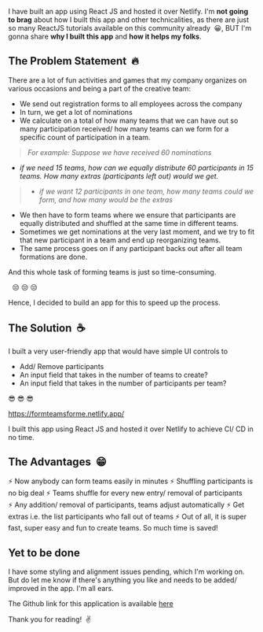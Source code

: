 I have built an app using React JS and hosted it over Netlify. I'm **not going to brag** about how I built this app and other technicalities, as there are just so many ReactJS tutorials available on this community already<span>&nbsp;</span><span> &#128512;</span>, BUT I'm gonna share **why I built this app** and **how it helps my folks**.

## The Problem Statement<span>&nbsp;</span><span> &#128293;</span>

There are a lot of fun activities and games that my company organizes on various occasions and being a part of the creative team:
* We send out registration forms to all employees across the company
* In turn, we get a lot of nominations
* We calculate on a total of how many teams that we can have out so many participation received/ how many teams can we form for a specific count of participation in a team.

> *For example: Suppose we have received 60 nominations*
* *if we need 15 teams, how can we equally distribute 60 participants in 15 teams. How many extras (participants left out) would we get.*
>* *if we want 12 participants in one team, how many teams could we form, and how many would be the extras*  

* We then have to form teams where we ensure that participants are equally distributed and shuffled at the same time in different teams.
* Sometimes we get nominations at the very last moment, and we try to fit that new participant in a team and end up reorganizing teams.
* The same process goes on if any participant backs out after all team formations are done.

And this whole task of forming teams is just so time-consuming.
<p><span>&nbsp;</span><span> &#128530;</span><span> &#128530;</span><span> &#128530;</span></p>

Hence, I decided to build an app for this to speed up the process.

## The Solution<span>&nbsp;</span><span> &#9749;</span>
I built a very user-friendly app that would have simple UI controls to
* Add/ Remove participants
* An input field that takes in the number of teams to create?
* An input field that takes in the number of participants per team?
<p><span> &#128526;</span><span> &#128526;</span><span> &#128526;</span></p>

https://formteamsforme.netlify.app/

I built this app using React JS and hosted it over Netlify to achieve CI/ CD in no time.

## The Advantages<span>&nbsp;</span><span> &#128513;</span>
<span> &#9889;<span>&nbsp;</span></span>Now anybody can form teams easily in minutes
<span> &#9889;<span>&nbsp;</span></span>Shuffling participants is no big deal
<span> &#9889;<span>&nbsp;</span></span>Teams shuffle for every new entry/ removal of participants 
<span> &#9889;<span>&nbsp;</span></span>Any addition/ removal of participants, teams adjust automatically
<span> &#9889;<span>&nbsp;</span></span>Get extras i.e. the list participants who fall out of teams 
<span> &#9889;<span>&nbsp;</span></span>Out of all, it is super fast, super easy and fun to create teams. So much time is saved!

## Yet to be done
I have some styling and alignment issues pending, which I'm working on. But do let me know if there's anything you like and needs to be added/ improved in the app. I'm all ears.

The Github link for this application is available [here](https://github.com/pradeepradyumna/iformteamshere)

Thank you for reading!<span>&nbsp;</span><span> &#9996;</span>
